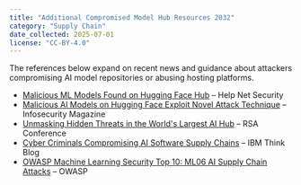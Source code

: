 ```yaml
---
title: "Additional Compromised Model Hub Resources 2032"
category: "Supply Chain"
date_collected: 2025-07-01
license: "CC-BY-4.0"
---
```


The references below expand on recent news and guidance about attackers compromising AI model repositories or abusing hosting platforms.

- [Malicious ML Models Found on Hugging Face Hub](https://www.helpnetsecurity.com/2025/02/10/malicious-ml-models-found-on-hugging-face-hub/) – Help Net Security
- [Malicious AI Models on Hugging Face Exploit Novel Attack Technique](https://www.infosecurity-magazine.com/news/malicious-ai-models-hugging-face/) – Infosecurity Magazine
- [Unmasking Hidden Threats in the World's Largest AI Hub](https://www.rsaconference.com/library/presentation/usa/2025/unmasking-hidden-threats-in-the-worlds-largest-ai-hub) – RSA Conference
- [Cyber Criminals Compromising AI Software Supply Chains](https://www.ibm.com/think/insights/cyber-criminals-compromising-ai-software-supply-chains) – IBM Think Blog
- [OWASP Machine Learning Security Top 10: ML06 AI Supply Chain Attacks](https://owasp.org/www-project-machine-learning-security-top-10/docs/ML06_2023-AI_Supply_Chain_Attacks) – OWASP
